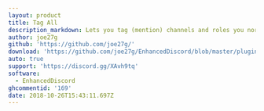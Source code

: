 ```yaml
---
layout: product
title: Tag All
description_markdown: Lets you tag (mention) channels and roles you normally can't.
author: joe27g
github: 'https://github.com/joe27g/'
download: 'https://github.com/joe27g/EnhancedDiscord/blob/master/plugins/tag_all.js'
auto: true
support: 'https://discord.gg/XAvh9tq'
software:
  - EnhancedDiscord
ghcommentid: '169'
date: 2018-10-26T15:43:11.697Z
---
```


